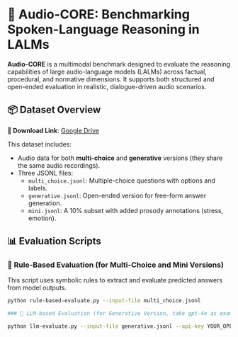 # 🧠 Audio-CORE: Benchmarking Spoken-Language Reasoning in LALMs

**Audio-CORE** is a multimodal benchmark designed to evaluate the reasoning capabilities of large audio-language models (LALMs) across factual, procedural, and normative dimensions. It supports both structured and open-ended evaluation in realistic, dialogue-driven audio scenarios.

## 📦 Dataset Overview

**🔗 Download Link**: [Google Drive](https://drive.google.com/file/d/1BH2r2idILwUHX0NKsXz6GsSXdO0qWly8/view?usp=sharing)

This dataset includes:
- Audio data for both **multi-choice** and **generative** versions (they share the same audio recordings).
- Three JSONL files:
  - `multi_choice.jsonl`: Multiple-choice questions with options and labels.
  - `generative.jsonl`: Open-ended version for free-form answer generation.
  - `mini.jsonl`: A 10% subset with added prosody annotations (stress, emotion).

## 📊 Evaluation Scripts

### 🔹 Rule-Based Evaluation (for Multi-Choice and Mini Versions)

This script uses symbolic rules to extract and evaluate predicted answers from model outputs.

```bash
python rule-based-evaluate.py --input-file multi_choice.jsonl

### 🔹 LLM-based Evaluation (for Generative Version, take gpt-4o as example)

python llm-evaluate.py --input-file generative.jsonl --api-key YOUR_OPENAI_KEY
